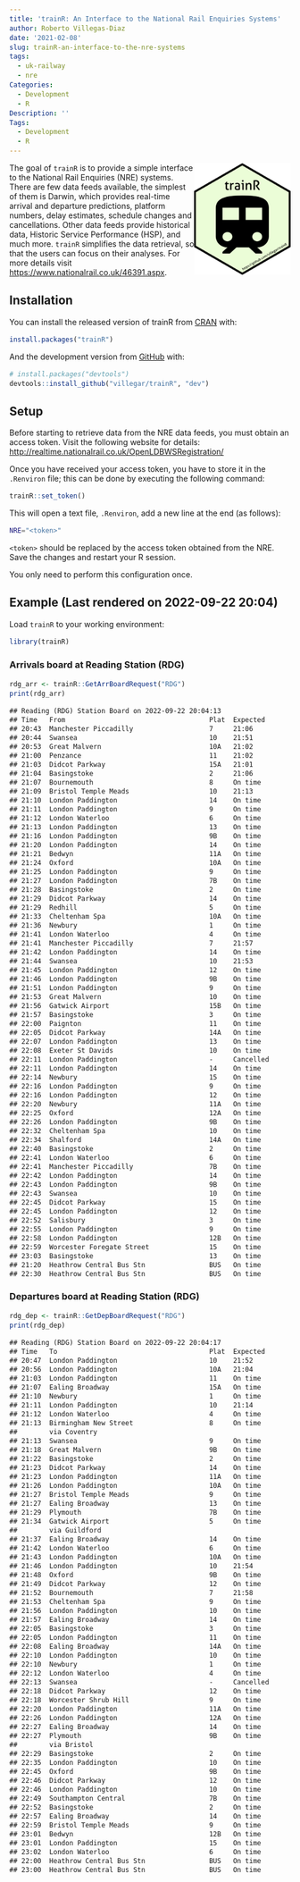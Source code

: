 ```yaml
---
title: 'trainR: An Interface to the National Rail Enquiries Systems'
author: Roberto Villegas-Diaz
date: '2021-02-08'
slug: trainR-an-interface-to-the-nre-systems
tags:
  - uk-railway
  - nre
Categories:
  - Development
  - R
Description: ''
Tags:
  - Development
  - R
---
```


<img src="https://raw.githubusercontent.com/villegar/trainR/main/inst/images/logo.png" alt="logo" align="right" height=200px/>

The goal of `trainR` is to provide a simple interface to the 
National Rail Enquiries (NRE) systems. There are few data feeds 
available, the simplest of them is Darwin, which provides real-time 
arrival and departure predictions, platform numbers, delay estimates, 
schedule changes and cancellations. Other data feeds provide historical 
data, Historic Service Performance (HSP), and much more. `trainR` 
simplifies the data retrieval, so that the users can focus on their 
analyses. For more details visit 
https://www.nationalrail.co.uk/46391.aspx.

## Installation

You can install the released version of trainR from [CRAN](https://CRAN.R-project.org) with:

``` r
install.packages("trainR")
```

And the development version from [GitHub](https://github.com/) with:

``` r
# install.packages("devtools")
devtools::install_github("villegar/trainR", "dev")
```

## Setup
Before starting to retrieve data from the NRE data feeds, you must obtain an access token. 
Visit the following website for details: http://realtime.nationalrail.co.uk/OpenLDBWSRegistration/

Once you have received your access token, you have to store it in the `.Renviron` file; this can be 
done by executing the following command:


```r
trainR::set_token()
```

This will open a text file, `.Renviron`, add a new line at the end (as follows):

```bash
NRE="<token>"
```

`<token>` should be replaced by the access token obtained from the NRE. Save the changes and restart 
your R session.

You only need to perform this configuration once.

## Example (Last rendered on 2022-09-22 20:04)

Load `trainR` to your working environment:

```r
library(trainR)
```

### Arrivals board at Reading Station (RDG)


```r
rdg_arr <- trainR::GetArrBoardRequest("RDG")
print(rdg_arr)
```

```
## Reading (RDG) Station Board on 2022-09-22 20:04:13
## Time   From                                    Plat  Expected
## 20:43  Manchester Piccadilly                   7     21:06
## 20:44  Swansea                                 10    21:51
## 20:53  Great Malvern                           10A   21:02
## 21:00  Penzance                                11    21:02
## 21:03  Didcot Parkway                          15A   21:01
## 21:04  Basingstoke                             2     21:06
## 21:07  Bournemouth                             8     On time
## 21:09  Bristol Temple Meads                    10    21:13
## 21:10  London Paddington                       14    On time
## 21:11  London Paddington                       9     On time
## 21:12  London Waterloo                         6     On time
## 21:13  London Paddington                       13    On time
## 21:16  London Paddington                       9B    On time
## 21:20  London Paddington                       14    On time
## 21:21  Bedwyn                                  11A   On time
## 21:24  Oxford                                  10A   On time
## 21:25  London Paddington                       9     On time
## 21:27  London Paddington                       7B    On time
## 21:28  Basingstoke                             2     On time
## 21:29  Didcot Parkway                          14    On time
## 21:29  Redhill                                 5     On time
## 21:33  Cheltenham Spa                          10A   On time
## 21:36  Newbury                                 1     On time
## 21:41  London Waterloo                         4     On time
## 21:41  Manchester Piccadilly                   7     21:57
## 21:42  London Paddington                       14    On time
## 21:44  Swansea                                 10    21:53
## 21:45  London Paddington                       12    On time
## 21:46  London Paddington                       9B    On time
## 21:51  London Paddington                       9     On time
## 21:53  Great Malvern                           10    On time
## 21:56  Gatwick Airport                         15B   On time
## 21:57  Basingstoke                             3     On time
## 22:00  Paignton                                11    On time
## 22:05  Didcot Parkway                          14A   On time
## 22:07  London Paddington                       13    On time
## 22:08  Exeter St Davids                        10    On time
## 22:11  London Paddington                       -     Cancelled
## 22:11  London Paddington                       14    On time
## 22:14  Newbury                                 15    On time
## 22:16  London Paddington                       9     On time
## 22:16  London Paddington                       12    On time
## 22:20  Newbury                                 11A   On time
## 22:25  Oxford                                  12A   On time
## 22:26  London Paddington                       9B    On time
## 22:32  Cheltenham Spa                          10    On time
## 22:34  Shalford                                14A   On time
## 22:40  Basingstoke                             2     On time
## 22:41  London Waterloo                         6     On time
## 22:41  Manchester Piccadilly                   7B    On time
## 22:42  London Paddington                       14    On time
## 22:43  London Paddington                       9B    On time
## 22:43  Swansea                                 10    On time
## 22:45  Didcot Parkway                          15    On time
## 22:45  London Paddington                       12    On time
## 22:52  Salisbury                               3     On time
## 22:55  London Paddington                       9     On time
## 22:58  London Paddington                       12B   On time
## 22:59  Worcester Foregate Street               15    On time
## 23:03  Basingstoke                             13    On time
## 21:20  Heathrow Central Bus Stn                BUS   On time
## 22:30  Heathrow Central Bus Stn                BUS   On time
```

### Departures board at Reading Station (RDG)


```r
rdg_dep <- trainR::GetDepBoardRequest("RDG")
print(rdg_dep)
```

```
## Reading (RDG) Station Board on 2022-09-22 20:04:17
## Time   To                                      Plat  Expected
## 20:47  London Paddington                       10    21:52
## 20:56  London Paddington                       10A   21:04
## 21:03  London Paddington                       11    On time
## 21:07  Ealing Broadway                         15A   On time
## 21:10  Newbury                                 1     On time
## 21:11  London Paddington                       10    21:14
## 21:12  London Waterloo                         4     On time
## 21:13  Birmingham New Street                   8     On time
##        via Coventry                            
## 21:13  Swansea                                 9     On time
## 21:18  Great Malvern                           9B    On time
## 21:22  Basingstoke                             2     On time
## 21:23  Didcot Parkway                          14    On time
## 21:23  London Paddington                       11A   On time
## 21:26  London Paddington                       10A   On time
## 21:27  Bristol Temple Meads                    9     On time
## 21:27  Ealing Broadway                         13    On time
## 21:29  Plymouth                                7B    On time
## 21:34  Gatwick Airport                         5     On time
##        via Guildford                           
## 21:37  Ealing Broadway                         14    On time
## 21:42  London Waterloo                         6     On time
## 21:43  London Paddington                       10A   On time
## 21:46  London Paddington                       10    21:54
## 21:48  Oxford                                  9B    On time
## 21:49  Didcot Parkway                          12    On time
## 21:52  Bournemouth                             7     21:58
## 21:53  Cheltenham Spa                          9     On time
## 21:56  London Paddington                       10    On time
## 21:57  Ealing Broadway                         14    On time
## 22:05  Basingstoke                             3     On time
## 22:05  London Paddington                       11    On time
## 22:08  Ealing Broadway                         14A   On time
## 22:10  London Paddington                       10    On time
## 22:10  Newbury                                 1     On time
## 22:12  London Waterloo                         4     On time
## 22:13  Swansea                                 -     Cancelled
## 22:18  Didcot Parkway                          12    On time
## 22:18  Worcester Shrub Hill                    9     On time
## 22:20  London Paddington                       11A   On time
## 22:26  London Paddington                       12A   On time
## 22:27  Ealing Broadway                         14    On time
## 22:27  Plymouth                                9B    On time
##        via Bristol                             
## 22:29  Basingstoke                             2     On time
## 22:35  London Paddington                       10    On time
## 22:45  Oxford                                  9B    On time
## 22:46  Didcot Parkway                          12    On time
## 22:46  London Paddington                       10    On time
## 22:49  Southampton Central                     7B    On time
## 22:52  Basingstoke                             2     On time
## 22:57  Ealing Broadway                         14    On time
## 22:59  Bristol Temple Meads                    9     On time
## 23:01  Bedwyn                                  12B   On time
## 23:01  London Paddington                       15    On time
## 23:02  London Waterloo                         6     On time
## 22:00  Heathrow Central Bus Stn                BUS   On time
## 23:00  Heathrow Central Bus Stn                BUS   On time
```
